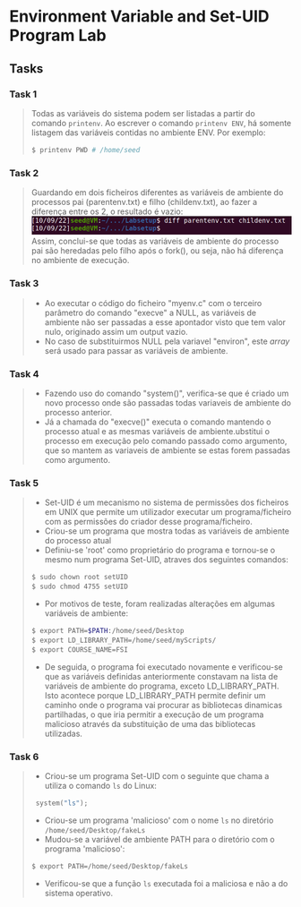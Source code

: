 # Environment Variable and Set-UID Program Lab

## Tasks

### Task 1
> Todas as variáveis do sistema podem ser listadas a partir do comando `printenv`. Ao escrever o comando `printenv ENV`, há somente listagem das variáveis contidas no ambiente ENV. Por exemplo: <br>
> ````bash
> $ printenv PWD # /home/seed
> ````

 ### Task 2
> Guardando em dois ficheiros diferentes as variáveis de ambiente do processos pai (parentenv.txt) e filho (childenv.txt), ao fazer a diferença entre os 2, o resultado é vazio: <br>
> ![](../Images/lab4task2.png) <br>
> Assim, conclui-se que todas as variáveis de ambiente do processo pai são heredadas pelo filho após o fork(), ou seja, não há diferença no ambiente de execução. <br>


### Task 3
> - Ao executar o código do ficheiro "myenv.c" com o terceiro parâmetro do comando "execve" a NULL, as variáveis de ambiente não ser passadas a esse apontador visto que tem valor nulo, originado assim um output vazio. <br>
> - No caso de substituirmos NULL pela variavel "environ", este *array* será usado para passar as variáveis de ambiente. <br>


### Task 4
> - Fazendo uso do comando "system()", verifica-se que é criado um novo processo onde são passadas todas variaveis de ambiente do processo anterior. <br>
> - Já a chamada do "execve()" executa o comando mantendo o processo atual e as mesmas variáveis de ambiente.ubstitui o processo em execução pelo comando passado como argumento, que so mantem as variaveis de ambiente se estas forem passadas como argumento. <br>

### Task 5
> - Set-UID é um mecanismo no sistema de permissões dos ficheiros em UNIX que permite um utilizador executar um programa/ficheiro com as permissões do criador desse programa/ficheiro.<br>
> - Criou-se um programa que mostra todas as variáveis de ambiente do processo atual  <br>
> - Definiu-se 'root' como proprietário do programa e tornou-se o mesmo num programa Set-UID, atraves dos seguintes comandos:  <br>
> ````bash
> $ sudo chown root setUID 
> $ sudo chmod 4755 setUID 
> ````
> - Por motivos de teste, foram realizadas alterações em algumas variáveis de ambiente:<br>
> ````bash
> $ export PATH=$PATH:/home/seed/Desktop
> $ export LD_LIBRARY_PATH=/home/seed/myScripts/
> $ export COURSE_NAME=FSI
> ````
> - De seguida, o programa foi executado novamente e verificou-se que as variáveis definidas anteriormente constavam na lista de variáveis de ambiente do programa, exceto LD_LIBRARY_PATH. Isto acontece porque LD_LIBRARY_PATH permite definir um caminho onde o programa vai procurar as bibliotecas dinamicas partilhadas, o que iria permitir a execução de um programa malicioso através da substituição de uma das bibliotecas utilizadas. <br>

### Task 6
> - Criou-se um programa Set-UID com o seguinte que chama a utiliza o comando `ls` do Linux:
> ```c 
>  system("ls");
> ```
> - Criou-se um programa 'malicioso' com o nome `ls` no diretório `/home/seed/Desktop/fakeLs`
> - Mudou-se a variável de ambiente PATH para o diretório com o programa 'malicioso':
> ```bash
> $ export PATH=/home/seed/Desktop/fakeLs
> ```
> - Verificou-se que a função `ls` executada foi a maliciosa e não a do sistema operativo.